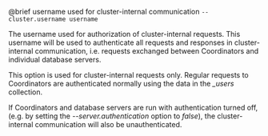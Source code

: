

@brief username used for cluster-internal communication
`--cluster.username username`

The username used for authorization of cluster-internal requests.
This username will be used to authenticate all requests and responses in
cluster-internal communication, i.e. requests exchanged between
Coordinators and individual database servers.

This option is used for cluster-internal requests only. Regular requests
to Coordinators are authenticated normally using the data in the *_users*
collection.

If Coordinators and database servers are run with authentication turned
off, (e.g. by setting the *--server.authentication* option to *false*),
the cluster-internal communication will also be unauthenticated.


